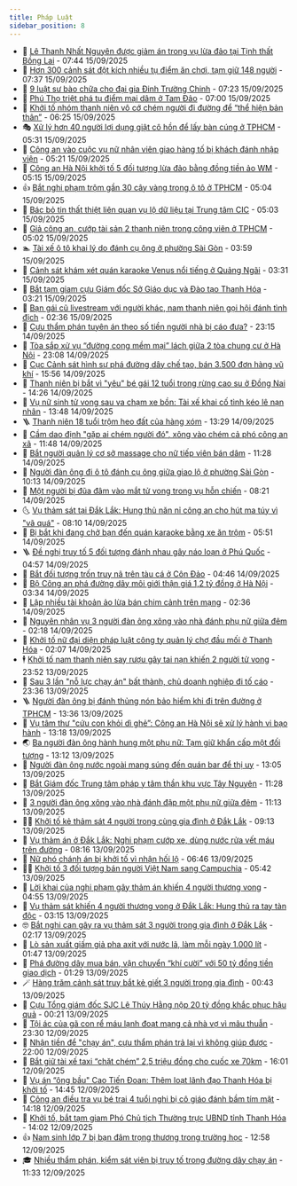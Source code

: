 ```yaml
---
title: Pháp Luật
sidebar_position: 8
---
```


<!-- dantri-phap-luat:START -->
- 🌊 [Lê Thanh Nhất Nguyên được giảm án trong vụ lừa đảo tại Tịnh thất Bồng Lai](https://dantri.com.vn/phap-luat/le-thanh-nhat-nguyen-duoc-giam-an-trong-vu-lua-dao-tai-tinh-that-bong-lai-20250915143231720.htm) - 07:44 15/09/2025
- 🐲 [Hơn 300 cảnh sát đột kích nhiều tụ điểm ăn chơi, tạm giữ 148 người](https://dantri.com.vn/phap-luat/hon-300-canh-sat-dot-kich-nhieu-tu-diem-an-choi-tam-giu-148-nguoi-20250915141217637.htm) - 07:37 15/09/2025
- 🌁 [9 luật sư bào chữa cho đại gia Đinh Trường Chinh](https://dantri.com.vn/phap-luat/9-luat-su-bao-chua-cho-dai-gia-dinh-truong-chinh-20250915122110064.htm) - 07:23 15/09/2025
- 🎃 [Phú Thọ triệt phá tụ điểm mại dâm ở Tam Đảo](https://dantri.com.vn/phap-luat/phu-tho-triet-pha-tu-diem-mai-dam-o-tam-dao-20250915135257872.htm) - 07:00 15/09/2025
- 🦅 [Khởi tố nhóm thanh niên vô cớ chém người đi đường để “thể hiện bản thân”](https://dantri.com.vn/phap-luat/khoi-to-nhom-thanh-nien-vo-co-chem-nguoi-di-duong-de-the-hien-ban-than-20250915124648272.htm) - 06:25 15/09/2025
- 🎭 [Xử lý hơn 40 người lợi dụng giật cô hồn để lấy bàn cúng ở TPHCM](https://dantri.com.vn/phap-luat/xu-ly-hon-40-nguoi-loi-dung-giat-co-hon-de-lay-ban-cung-o-tphcm-20250915112633676.htm) - 05:31 15/09/2025
- 🤗 [Công an vào cuộc vụ nữ nhân viên giao hàng tố bị khách đánh nhập viện](https://dantri.com.vn/phap-luat/cong-an-vao-cuoc-vu-nu-nhan-vien-giao-hang-to-bi-khach-danh-nhap-vien-20250915115343148.htm) - 05:21 15/09/2025
- 🚀 [Công an Hà Nội khởi tố 5 đối tượng lừa đảo bằng đồng tiền ảo WM](https://dantri.com.vn/phap-luat/cong-an-ha-noi-khoi-to-5-doi-tuong-lua-dao-bang-dong-tien-ao-wm-20250915120758739.htm) - 05:15 15/09/2025
- 👍 [Bắt nghi phạm trộm gần 30 cây vàng trong ô tô ở TPHCM](https://dantri.com.vn/phap-luat/bat-nghi-pham-trom-gan-30-cay-vang-trong-o-to-o-tphcm-20250912181053510.htm) - 05:04 15/09/2025
- 🧐 [Bác bỏ tin thất thiệt liên quan vụ lộ dữ liệu tại Trung tâm CIC](https://dantri.com.vn/phap-luat/bac-bo-tin-that-thiet-lien-quan-vu-lo-du-lieu-tai-trung-tam-cic-20250915120000243.htm) - 05:03 15/09/2025
- 🫶 [Giả công an, cướp tài sản 2 thanh niên trong công viên ở TPHCM](https://dantri.com.vn/phap-luat/gia-cong-an-cuop-tai-san-2-thanh-nien-trong-cong-vien-o-tphcm-20250915113622268.htm) - 05:02 15/09/2025
- 🏊 [Tài xế ô tô khai lý do đánh cụ ông ở phường Sài Gòn](https://dantri.com.vn/phap-luat/tai-xe-o-to-khai-ly-do-danh-cu-ong-o-phuong-sai-gon-20250915105053754.htm) - 03:59 15/09/2025
- 🌋 [Cảnh sát khám xét quán karaoke Venus nổi tiếng ở Quảng Ngãi](https://dantri.com.vn/phap-luat/canh-sat-kham-xet-quan-karaoke-venus-noi-tieng-o-quang-ngai-20250915101646780.htm) - 03:31 15/09/2025
- 👹 [Bắt tạm giam cựu Giám đốc Sở Giáo dục và Đào tạo Thanh Hóa](https://dantri.com.vn/phap-luat/bat-tam-giam-cuu-giam-doc-so-giao-duc-va-dao-tao-thanh-hoa-20250915093744350.htm) - 03:21 15/09/2025
- 🫣 [Bạn gái cũ livestream với người khác, nam thanh niên gọi hội đánh tình địch](https://dantri.com.vn/phap-luat/ban-gai-cu-livestream-voi-nguoi-khac-nam-thanh-nien-goi-hoi-danh-tinh-dich-20250915092534440.htm) - 02:36 15/09/2025
- 🎃 [Cựu thẩm phán tuyên án theo số tiền người nhà bị cáo đưa?](https://dantri.com.vn/phap-luat/cuu-tham-phan-tuyen-an-theo-so-tien-nguoi-nha-bi-cao-dua-20250914230919897.htm) - 23:15 14/09/2025
- 🌝 [Tòa sắp xử vụ “đường cong mềm mại” lách giữa 2 tòa chung cư ở Hà Nội](https://dantri.com.vn/phap-luat/toa-sap-xu-vu-duong-cong-mem-mai-lach-giua-2-toa-chung-cu-o-ha-noi-20250914210943274.htm) - 23:08 14/09/2025
- 🚀 [Cục Cảnh sát hình sự phá đường dây chế tạo, bán 3.500 đơn hàng vũ khí](https://dantri.com.vn/phap-luat/cuc-canh-sat-hinh-su-pha-duong-day-che-tao-ban-3500-don-hang-vu-khi-20250914225014712.htm) - 15:56 14/09/2025
- 🥷 [Thanh niên bị bắt vì &quot;yêu&quot; bé gái 12 tuổi trong rừng cao su ở Đồng Nai](https://dantri.com.vn/phap-luat/thanh-nien-bi-bat-vi-yeu-be-gai-12-tuoi-trong-rung-cao-su-o-dong-nai-20250914204509002.htm) - 14:26 14/09/2025
- 👺 [Vụ nữ sinh tử vong sau va chạm xe bồn: Tài xế khai cố tình kéo lê nạn nhân](https://dantri.com.vn/phap-luat/vu-nu-sinh-tu-vong-sau-va-cham-xe-bon-tai-xe-khai-co-tinh-keo-le-nan-nhan-20250914204245048.htm) - 13:48 14/09/2025
- 🪜 [Thanh niên 18 tuổi trộm heo đất của hàng xóm](https://dantri.com.vn/phap-luat/thanh-nien-18-tuoi-trom-heo-dat-cua-hang-xom-20250914194709027.htm) - 13:29 14/09/2025
- 🦄 [Cầm dao định &quot;gặp ai chém người đó&quot;, xông vào chém cả phó công an xã](https://dantri.com.vn/phap-luat/cam-dao-dinh-gap-ai-chem-nguoi-do-xong-vao-chem-ca-pho-cong-an-xa-20250914175333920.htm) - 11:48 14/09/2025
- 🦍 [Bắt người quản lý cơ sở massage cho nữ tiếp viên bán dâm](https://dantri.com.vn/phap-luat/bat-nguoi-quan-ly-co-so-massage-cho-nu-tiep-vien-ban-dam-20250914180106079.htm) - 11:28 14/09/2025
- 🌁 [Người đàn ông đi ô tô đánh cụ ông giữa giao lộ ở phường Sài Gòn](https://dantri.com.vn/phap-luat/nguoi-dan-ong-di-o-to-danh-cu-ong-giua-giao-lo-o-phuong-sai-gon-20250914165946237.htm) - 10:13 14/09/2025
- 💯 [Một người bị đũa đâm vào mắt tử vong trong vụ hỗn chiến](https://dantri.com.vn/phap-luat/mot-nguoi-bi-dua-dam-vao-mat-tu-vong-trong-vu-hon-chien-20250914132012348.htm) - 08:21 14/09/2025
- 🌜 [Vụ thảm sát tại Đắk Lắk: Hung thủ năn nỉ công an cho hút ma túy vì &quot;vã quá&quot;](https://dantri.com.vn/phap-luat/vu-tham-sat-tai-dak-lak-hung-thu-nan-ni-cong-an-cho-hut-ma-tuy-vi-va-qua-20250914144411142.htm) - 08:10 14/09/2025
- 👹 [Bị bắt khi đang chở bạn đến quán karaoke bằng xe ăn trộm](https://dantri.com.vn/phap-luat/bi-bat-khi-dang-cho-ban-den-quan-karaoke-bang-xe-an-trom-20250914103913536.htm) - 05:51 14/09/2025
- 🪜 [Đề nghị truy tố 5 đối tượng đánh nhau gây náo loạn ở Phú Quốc](https://dantri.com.vn/phap-luat/de-nghi-truy-to-5-doi-tuong-danh-nhau-gay-nao-loan-o-phu-quoc-20250914110503787.htm) - 04:57 14/09/2025
- 🦩 [Bắt đối tượng trốn truy nã trên tàu cá ở Côn Đảo](https://dantri.com.vn/phap-luat/bat-doi-tuong-tron-truy-na-tren-tau-ca-o-con-dao-20250914103133390.htm) - 04:46 14/09/2025
- 💂 [Bộ Công an phá đường dây môi giới thận giá 1,2 tỷ đồng ở Hà Nội](https://dantri.com.vn/phap-luat/bo-cong-an-pha-duong-day-moi-gioi-than-gia-12-ty-dong-o-ha-noi-20250914103201563.htm) - 03:34 14/09/2025
- 💃 [Lập nhiều tài khoản ảo lừa bán chim cảnh trên mạng](https://dantri.com.vn/phap-luat/lap-nhieu-tai-khoan-ao-lua-ban-chim-canh-tren-mang-20250914090333585.htm) - 02:36 14/09/2025
- 🧐 [Nguyên nhân vụ 3 người đàn ông xông vào nhà đánh phụ nữ giữa đêm](https://dantri.com.vn/phap-luat/nguyen-nhan-vu-3-nguoi-dan-ong-xong-vao-nha-danh-phu-nu-giua-dem-20250914090246756.htm) - 02:18 14/09/2025
- 🤗 [Khởi tố nữ đại diện pháp luật công ty quản lý chợ đầu mối ở Thanh Hóa](https://dantri.com.vn/phap-luat/khoi-to-nu-dai-dien-phap-luat-cong-ty-quan-ly-cho-dau-moi-o-thanh-hoa-20250914083206184.htm) - 02:07 14/09/2025
- 🕴 [Khởi tố nam thanh niên say rượu gây tai nạn khiến 2 người tử vong](https://dantri.com.vn/phap-luat/khoi-to-nam-thanh-nien-say-ruou-gay-tai-nan-khien-2-nguoi-tu-vong-20250913232627846.htm) - 23:52 13/09/2025
- 🐎 [Sau 3 lần &quot;nỗ lực chạy án&quot; bất thành, chủ doanh nghiệp đi tố cáo](https://dantri.com.vn/phap-luat/sau-3-lan-no-luc-chay-an-bat-thanh-chu-doanh-nghiep-di-to-cao-20250914012216050.htm) - 23:36 13/09/2025
- 🪜 [Người đàn ông bị đánh thủng nón bảo hiểm khi đi trên đường ở TPHCM](https://dantri.com.vn/phap-luat/nguoi-dan-ong-bi-danh-thung-non-bao-hiem-khi-di-tren-duong-o-tphcm-20250913195206140.htm) - 13:36 13/09/2025
- 🤭 [Vụ tâm thư &quot;cứu con khỏi dì ghẻ”: Công an Hà Nội sẽ xử lý hành vi bạo hành](https://dantri.com.vn/phap-luat/vu-tam-thu-cuu-con-khoi-di-ghe-cong-an-ha-noi-se-xu-ly-hanh-vi-bao-hanh-20250913201344894.htm) - 13:18 13/09/2025
- 🌏 [Ba người đàn ông hành hung một phụ nữ: Tạm giữ khẩn cấp một đối tượng](https://dantri.com.vn/phap-luat/ba-nguoi-dan-ong-hanh-hung-mot-phu-nu-tam-giu-khan-cap-mot-doi-tuong-20250913195559596.htm) - 13:12 13/09/2025
- 🎃 [Người đàn ông nước ngoài mang súng đến quán bar để thị uy](https://dantri.com.vn/phap-luat/nguoi-dan-ong-nuoc-ngoai-mang-sung-den-quan-bar-de-thi-uy-20250913185424485.htm) - 13:05 13/09/2025
- 🗽 [Bắt Giám đốc Trung tâm pháp y tâm thần khu vực Tây Nguyên](https://dantri.com.vn/phap-luat/bat-giam-doc-trung-tam-phap-y-tam-than-khu-vuc-tay-nguyen-20250913181240375.htm) - 11:28 13/09/2025
- 🌁 [3 người đàn ông xông vào nhà đánh đập một phụ nữ giữa đêm](https://dantri.com.vn/phap-luat/3-nguoi-dan-ong-xong-vao-nha-danh-dap-mot-phu-nu-giua-dem-20250913180200952.htm) - 11:13 13/09/2025
- 🧑‍💻 [Khởi tố kẻ thảm sát 4 người trong cùng gia đình ở Đắk Lắk](https://dantri.com.vn/phap-luat/khoi-to-ke-tham-sat-4-nguoi-trong-cung-gia-dinh-o-dak-lak-20250913160431518.htm) - 09:13 13/09/2025
- 🌮 [Vụ thảm án ở Đắk Lắk: Nghi phạm cướp xe, dùng nước rửa vết máu trên đường](https://dantri.com.vn/phap-luat/vu-tham-an-o-dak-lak-nghi-pham-cuop-xe-dung-nuoc-rua-vet-mau-tren-duong-20250913144356924.htm) - 08:16 13/09/2025
- 🤗 [Nữ phó chánh án bị khởi tố vì nhận hối lộ](https://dantri.com.vn/phap-luat/nu-pho-chanh-an-bi-khoi-to-vi-nhan-hoi-lo-20250913125129831.htm) - 06:46 13/09/2025
- 👨‍🏫 [Khởi tố 3 đối tượng bán người Việt Nam sang Campuchia](https://dantri.com.vn/phap-luat/khoi-to-3-doi-tuong-ban-nguoi-viet-nam-sang-campuchia-20250913120435632.htm) - 05:42 13/09/2025
- 🎉 [Lời khai của nghi phạm gây thảm án khiến 4 người thương vong](https://dantri.com.vn/phap-luat/loi-khai-cua-nghi-pham-gay-tham-an-khien-4-nguoi-thuong-vong-20250913112214597.htm) - 04:55 13/09/2025
- 🤗 [Vụ thảm sát khiến 4 người thương vong ở Đắk Lắk: Hung thủ ra tay tàn độc](https://dantri.com.vn/phap-luat/vu-tham-sat-khien-4-nguoi-thuong-vong-o-dak-lak-hung-thu-ra-tay-tan-doc-20250913095102349.htm) - 03:15 13/09/2025
- 🤓 [Bắt nghi can gây ra vụ thảm sát 3 người trong gia đình ở Đắk Lắk](https://dantri.com.vn/phap-luat/bat-nghi-can-gay-ra-vu-tham-sat-3-nguoi-trong-gia-dinh-o-dak-lak-20250913085706369.htm) - 02:17 13/09/2025
- 👹 [Lò sản xuất giấm giả pha axit với nước lã, làm mỗi ngày 1.000 lít](https://dantri.com.vn/phap-luat/lo-san-xuat-giam-gia-pha-axit-voi-nuoc-la-lam-moi-ngay-1000-lit-20250913081709545.htm) - 01:47 13/09/2025
- 🐘 [Phá đường dây mua bán, vận chuyển “khí cười” với 50 tỷ đồng tiền giao dịch](https://dantri.com.vn/phap-luat/pha-duong-day-mua-ban-van-chuyen-khi-cuoi-voi-50-ty-dong-tien-giao-dich-20250913075427070.htm) - 01:29 13/09/2025
- 🪄 [Hàng trăm cảnh sát truy bắt kẻ giết 3 người trong gia đình](https://dantri.com.vn/phap-luat/hang-tram-canh-sat-truy-bat-ke-giet-3-nguoi-trong-gia-dinh-20250913070709351.htm) - 00:43 13/09/2025
- 💄 [Cựu Tổng giám đốc SJC Lê Thúy Hằng nộp 20 tỷ đồng khắc phục hậu quả](https://dantri.com.vn/phap-luat/cuu-tong-giam-doc-sjc-le-thuy-hang-nop-20-ty-dong-khac-phuc-hau-qua-20250912095351487.htm) - 00:21 13/09/2025
- 🐎 [Tội ác của gã con rể máu lạnh đoạt mạng cả nhà vợ vì mâu thuẫn](https://dantri.com.vn/phap-luat/toi-ac-cua-ga-con-re-mau-lanh-doat-mang-ca-nha-vo-vi-mau-thuan-20250913025301032.htm) - 23:30 12/09/2025
- 💯 [Nhận tiền để &quot;chạy án&quot;, cựu thẩm phán trả lại vì không giúp được](https://dantri.com.vn/phap-luat/nhan-tien-de-chay-an-cuu-tham-phan-tra-lai-vi-khong-giup-duoc-20250912231518132.htm) - 22:00 12/09/2025
- 💯 [Bắt giữ tài xế taxi “chặt chém” 2,5 triệu đồng cho cuốc xe 70km](https://dantri.com.vn/phap-luat/bat-giu-tai-xe-taxi-chat-chem-25-trieu-dong-cho-cuoc-xe-70km-20250912230223448.htm) - 16:01 12/09/2025
- 🌈 [Vụ án “ông bầu&quot; Cao Tiến Đoan: Thêm loạt lãnh đạo Thanh Hóa bị khởi tố](https://dantri.com.vn/phap-luat/vu-an-ong-bau-cao-tien-doan-them-loat-lanh-dao-thanh-hoa-bi-khoi-to-20250912213044964.htm) - 14:45 12/09/2025
- 🧠 [Công an điều tra vụ bé trai 4 tuổi nghi bị cô giáo đánh bầm tím mặt](https://dantri.com.vn/phap-luat/cong-an-dieu-tra-vu-be-trai-4-tuoi-nghi-bi-co-giao-danh-bam-tim-mat-20250912211758467.htm) - 14:18 12/09/2025
- 🌈 [Khởi tố, bắt tạm giam Phó Chủ tịch Thường trực UBND tỉnh Thanh Hóa](https://dantri.com.vn/phap-luat/khoi-to-bat-tam-giam-pho-chu-tich-thuong-truc-ubnd-tinh-thanh-hoa-20250912205056082.htm) - 14:02 12/09/2025
- 👍 [Nam sinh lớp 7 bị bạn đâm trọng thương trong trường học](https://dantri.com.vn/phap-luat/nam-sinh-lop-7-bi-ban-dam-trong-thuong-trong-truong-hoc-20250912191546970.htm) - 12:58 12/09/2025
- 🎓 [Nhiều thẩm phán, kiểm sát viên bị truy tố trong đường dây chạy án](https://dantri.com.vn/phap-luat/nhieu-tham-phan-kiem-sat-vien-bi-truy-to-trong-duong-day-chay-an-20250912182503541.htm) - 11:33 12/09/2025<!-- dantri-phap-luat:END -->
